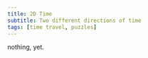 ```yaml
---
title: 2D Time
subtitle: Two different directions of time
tags: [time travel, puzzles]
---
```


nothing, yet.

